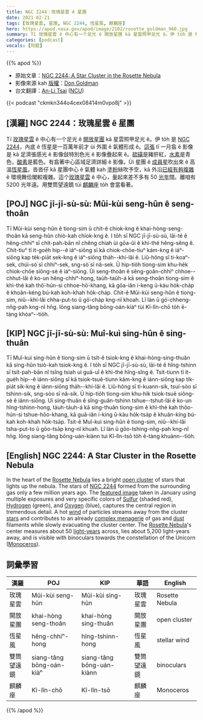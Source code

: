 ```yaml
---
title: NGC 2244：玫瑰星雲 ê 星團
date: 2021-02-21
tags: [玫瑰星雲, 星團, NGC 2244, 恆星風, 麒麟座]
hero: https://apod.nasa.gov/apod/image/2102/rosette_goldman_960.jpg
summary: Tī 玫瑰星雲 ê 中心有一个足光 ê 開放星團 kā 星雲照甲足光 ê。伊 to̍h 是 NGC 2244，內底 ê 恆星是一百萬年前才 ùi 外圍 ê 氣體形成 ê。
categories: [podcast]
vocals: [阿錕]
---
```


{{% apod %}}

- 原始文章：[NGC 2244: A Star Cluster in the Rosette Nebula](https://apod.nasa.gov/apod/ap210221.html)
- 影像來源 kah [版權][copyright]：[Don Goldman](https://www.astrodonimaging.com/)
- 台文翻譯：[An-Li Tsai](mailto:thianbun.taigi@gmail.com) ([NCU](https://www.astro.ncu.edu.tw))

{{< podcast "ckmkn344o4cex08414m0vpo8j" >}}

## [漢羅] NGC 2244：玫瑰星雲 ê 星團

Tī [玫瑰星雲][1] ê 中心有一个足光 ê [開放星團][2] kā 星雲照甲足光 ê。伊 to̍h 是 [NGC 2244][3]，內底 ê 恆星是一百萬年前才 ùi 外圍 ê 氣體形成 ê。[這張][4] tī 一月翕 ê 影像是 kā 足濟張感光 ê 影像敆特別色光 ê 影像疊起來 ê。[硫磺][5]是豬肝紅，[水素][6]是青色，[酸素][7]是藍色。有翕著中心區域足濟詳細 ê 影像。Ùi 星團 ê [成員星][8]吹出來 ê 高溫[恆星風][9]，沓沓仔 kā 星團中心 ê 氣體 kah [塗粉][10]絲吹予空，kā 外沿[已經有夠複雜][11] ê 環境舞佮閣較複雜。這个[玫瑰星雲][12 t] ê 中心，量起來差不多有 50 [光年][13]闊。離咱有 5200 光年遠。用雙筒望遠鏡 tùi [麒麟座][14] to̍h 會當看著。

## [POJ] NGC jī-jī-sù-sù: Mûi-kùi seng-hûn ê seng-thoân

Tī Mûi-kùi seng-hûn ê tiong-sim ū chi̍t-ê chiok-kng ê khai-hòng-seng-thoân kā seng-hûn chiò-kah chiok-kng ê. I to̍h sī NGC jī-jī-sù-sù, lāi-té ê hêng-chhiⁿ sī chi̍t-pah-bān nî chêng chiah ùi gōa-ûi ê khì-thé hêng-sêng ê. Chit-tiuⁿ tī it-goe̍h hip--ê iáⁿ-siōng sī kā chiok-chōe-tiuⁿ kám-kng ê iáⁿ-siōng kap te̍k-pia̍t sek-kng ê iáⁿ-siōng tha̍h--khí-lâi ê. Liû-hông sī ti-koaⁿ-sek, chúi-sò͘ sī chhiⁿ-sek, sng-sò͘ sī nâ-sek. Ū hip-tio̍h tiong-sim khu-he̍k chiok-chōe siông-sè ê iáⁿ-siōng. Ùi seng-thoân ê sêng-goân-chhiⁿ chhoe--chhut-lâi ê ko-un hêng-chhiⁿ-hong, tau̍h-tau̍h-á kā seng-thoân tiong-sim ê khì-thé kah thô͘-hún-si chhoe-hō͘-khang, kā gōa-iân í-keng ū-kàu ho̍k-cha̍p ê khoân-kéng bú-kah koh-khah ho̍k-cha̍p. Chit-ê Mûi-kùi seng-hûn ê tiong-sim, niû--khí-lâi chha-put-to ū gō͘-cha̍p kng-nî khoah. Lî lán ū gō͘-chheng-nn̄g-pah kng-nî hn̄g. Iōng siang-tâng bōng-oán-kiàⁿ tùi Kî-lîn-chō to̍h ē-tàng khòaⁿ--tio̍h.

## [KIP] NGC jī-jī-sù-sù: Muî-kuì sing-hûn ê sing-thuân

Tī Muî-kuì sing-hûn ê tiong-sim ū tsi̍t-ê tsiok-kng ê khai-hòng-sing-thuân kā sing-hûn tsiò-kah tsiok-kng ê. I to̍h sī NGC jī-jī-sù-sù, lāi-té ê hîng-tshinn sī tsi̍t-pah-bān nî tsîng tsiah uì guā-uî ê khì-thé hîng-sîng ê. Tsit-tiunn tī it-gue̍h hip--ê iánn-siōng sī kā tsiok-tsuē-tiunn kám-kng ê iánn-siōng kap ti̍k-pia̍t sik-kng ê iánn-siōng tha̍h--khí-lâi ê. Liû-hông sī ti-kuann-sik, tsuí-sòo sī tshinn-sik, sng-sòo sī nâ-sik. Ū hip-tio̍h tiong-sim khu-hi̍k tsiok-tsuē siông-sè ê iánn-siōng. Uì sing-thuân ê sîng-guân-tshinn tshue--tshut-lâi ê ko-un hîng-tshinn-hong, ta̍uh-ta̍uh-á kā sing-thuân tiong-sim ê khì-thé kah thôo-hún-si tshue-hōo-khang, kā guā-iân í-king ū-kàu ho̍k-tsa̍p ê khuân-kíng bú-kah koh-khah ho̍k-tsa̍p. Tsit-ê Muî-kuì sing-hûn ê tiong-sim, niû--khí-lâi tsha-put-to ū gōo-tsa̍p kng-nî khuah. Lî lán ū gōo-tshing-nn̄g-pah kng-nî hn̄g. Iōng siang-tâng bōng-uán-kiànn tuì Kî-lîn-tsō to̍h ē-tàng khuànn--tio̍h.

## [English] NGC 2244: A Star Cluster in the Rosette Nebula

In the heart of the [Rosette Nebula][1] lies a bright [open cluster][2] of stars that lights up the nebula. The stars of [NGC 2244][3] formed from the surrounding gas only a few million years ago. The [featured image][4] taken in January using multiple exposures and very specific colors of [Sulfur][5] (shaded red), [Hydrogen][6] (green), and [Oxygen][7] (blue), captures the central region in tremendous detail. A hot [wind][8] of particles streams away from the cluster [stars][9] and contributes to an already [complex menagerie][10] of gas and [dust][11] filaments while slowly evacuating the cluster center. The [Rosette Nebula][12 e]'s center measures about 50 [light-years][13] across, lies about 5,200 light-years away, and is visible with binoculars towards the constellation of the Unicorn ([Monoceros][14]).

## 詞彙學習

|漢羅|POJ|KIP|華語|English|
|-|-|-|-|-|
|玫瑰星雲|Mûi-kùi seng-hûn|Mûi-kùi sing-hûn|玫瑰星雲|Rosette Nebula|
|開放星團|khai-hòng seng-thoân|khai-hòng sing-thuân|開放星團|open cluster|
|恆星風|hêng-chhiⁿ-hong|hîng-tshinn-hong|恆星風|stellar wind|
|雙筒望遠鏡|siang-tâng bōng-oán-kiàⁿ|siang-tâng bōng-uán-kiànn|雙筒望遠鏡|binoculars|
|麒麟座|Kî-lîn-chō|Kî-lîn-tsō|麒麟座|Monoceros|

{{% /apod %}}

[copyright]: https://apod.nasa.gov/apod/lib/about_apod.html#srapply
[1]: https://apod.nasa.gov/apod/ap120214.html
[2]: https://en.wikipedia.org/wiki/Open_cluster
[3]: https://www.youtube.com/watch?v=rQ4n2HjppWo
[4]: https://astrodonimaging.com/gallery/in-the-heart-of-the-rosette/
[5]: https://periodic.lanl.gov/16.shtml
[6]: https://periodic.lanl.gov/1.shtml
[7]: https://periodic.lanl.gov/8.shtml
[8]: https://pwg.gsfc.nasa.gov/Education/wsolwind.html
[9]: https://science.nasa.gov/astrophysics/focus-areas/how-do-stars-form-and-evolve
[10]: https://assets3.thrillist.com/v1/image/2499821/414x310/scale;jpeg_quality=65.jpg
[11]: http://nedwww.ipac.caltech.edu/level5/Mathis/Mathis1.html
[12 e]: https://apod.nasa.gov/apod/ap210214.html
[12 t]: https://apod.tw/daily/20210214/
[13]: https://chandra.harvard.edu/photo/cosmic_distance.html
[14]: https://en.wikipedia.org/wiki/Monoceros
